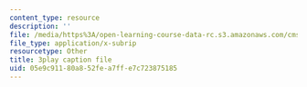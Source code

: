 ```yaml
---
content_type: resource
description: ''
file: /media/https%3A/open-learning-course-data-rc.s3.amazonaws.com/cms-608-game-design-spring-2014/05e9c91180a852fea7ffe7c723875185_1506695.vtt
file_type: application/x-subrip
resourcetype: Other
title: 3play caption file
uid: 05e9c911-80a8-52fe-a7ff-e7c723875185
---
```

